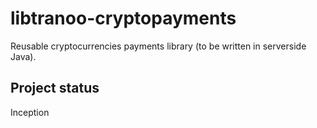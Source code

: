 # libtranoo-cryptopayments
Reusable cryptocurrencies payments library (to be written in serverside Java).

## Project status

Inception
